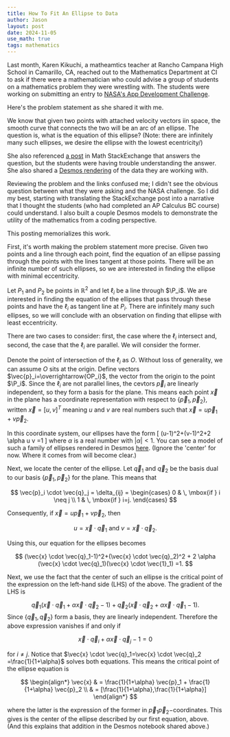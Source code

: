 ```yaml
---
title: How To Fit An Ellipse to Data
author: Jason
layout: post
date: 2024-11-05
use_math: true
tags: mathematics
---
```


Last month, Karen Kikuchi, a matheamtics teacher at Rancho Campana High School in Camarillo, CA, reached out to the Mathematics Department at CI to ask if there were a mathematician who could advise a group of students on a mathematics problem they were wrestling with.  The students were working on submitting an entry to [NASA's App Development Challenge](https://nam10.safelinks.protection.outlook.com/?url=https%3A%2F%2Fwww.nasa.gov%2Flearning-resources%2Fapp-development-challenge%2Fabout-nasa-app-development-challenge-adc%2F&data=05%7C02%7Cjason.miller%40csuci.edu%7C46461cf286f74c89323508dcf3a65672%7Ce30f5bdb7f18435b84369d84aa7b96dd%7C1%7C0%7C638653142967418118%7CUnknown%7CTWFpbGZsb3d8eyJWIjoiMC4wLjAwMDAiLCJQIjoiV2luMzIiLCJBTiI6Ik1haWwiLCJXVCI6Mn0%3D%7C0%7C%7C%7C&sdata=pVZ0n4RxcrdRaPYMP7BoGCyXVLN7vic954Z0ZS%2BrHDs%3D&reserved=0).

Here's the problem statement as she shared it with me.

<quote>
  We know that given two points with attached velocity vectors iin space, the smooth curve that connects the two will be an arc of an ellipse.  The question is, what is the equation of this ellipse?  (Note:  there are infinitely many such ellipses, we desire the ellipse with the lowest ecentricity/)
</quote>

She also referenced [a post](https://math.stackexchange.com/questions/109890/how-to-find-an-ellipse-given-2-passing-points-and-the-tangents-at-them/109927#109927) in Math StackExchange that answers the question, but the students were having trouble understanding the answer.  She also shared a [Desmos rendering](https://www.desmos.com/3d/win32s4luf) of the data they are working with.

Reviewing the problem and the links confused me; I didn't see the obvious question between what they were asking and the NASA challenge.  So I did my best, starting with translating the StackExchange post into a narrative that I thought the students (who had completed an AP Calculus BC course) could understand.  I also built a couple Desmos models to demonstrate the utility of the mathematics from a coding perspective.

This posting memorializes this work.

First, it's worth making the problem statement more precise.  Given two points and a line through each point, find the equation of an ellipse passing through the points with the lines tangent at those points.  There will be an infinite number of such ellipses, so we are interested in finding the ellipse with minimal eccentricity.

Let $P_1$ and $P_2$ be points in $\mathbb{R}^2$ and let $\ell_i$ be a line through $\P_i$.  We are interested in finding the equation of the ellipses that pass through these points and have the $\ell_i$ as tangent line at $P_i$.  There are infinitely many such ellipses, so we will conclude with an observation on finding that ellipse with least eccentricity.

There are two cases to consider:  first, the case where the $\ell_i$ intersect and, second, the case that the $\ell_i$ are parallel.  We will consider the former.

Denote the point of intersection of the $\ell_i$ as $O$.  Without loss of generality, we can assume $O$ sits at the origin.  Define vectors $\vec{p}_i=\overrightarrow{OP_i}$, the vector from the origin to the point $\P_i$.  Since the $\ell_i$ are not parallel lines, the cevtors $\vec{p}_i$ are linearly independent, so they form a basis for the plane.  This means each point $\vec{x}$ in the plane has a coordinate representation with respect to $\{\vec{p}_1,\vec{p}_2\}$, written $\vec{x}=[u,v]^T$ meaning $u$ and $v$ are real numbers such that $\vec{x}=u\vec{p}_1+v\vec{p}_2$.

In this coordinate system, our ellipses have the form
\[ (u-1)^2+(v-1)^2+2 \alpha u v =1 \]
where $\alpha$ is a real number with $|\alpha|<1$.  You can see a model of such a family of ellipses rendered in Desmos [here](https://www.desmos.com/3d/9rnkptnxx0).  (Ignore the 'center' for now.  Where it comes from will become clear.)

Next, we locate the center of the ellipse.  Let $\vec{q}_1$ and $\vec{q}_2$ be the basis dual to our basis $\{\vec{p}_1,\vec{p}_2\}$ for the plane.  This means that 

$$
\vec{p}_i \cdot \vec{q}_j = \delta_{ij} = 
  \begin{cases} 
      0 & \, \mbox{if } i \neq j \\
      1 & \, \mbox{if } i=j. 
   \end{cases}
$$

Consequently, if $\vec{x}=u\vec{p}_1+v\vec{p}_2$, then 

$$
u=\vec{x} \cdot \vec{q}_1 \mbox{ and } v=\vec{x} \cdot \vec{q}_2.
$$

Using this, our equation for the ellipses becomes

$$
(\vec{x} \cdot \vec{q}_1-1)^2+(\vec{x} \cdot \vec{q}_2)^2 + 2 \alpha (\vec{x} \cdot \vec{q}_1)(\vec{x} \cdot \vec{1}_1) =1.
$$

Next, we use the fact that the center of such an ellipse is the critical point of the expression on the left-hand side (LHS) of the above.  The gradient of the LHS is

$$
\vec{q}_1 (\vec{x} \cdot \vec{q}_1+\alpha \vec{x} \cdot \vec{q}_2-1)+\vec{q}_2 (\vec{x} \cdot \vec{q}_2+\alpha \vec{x} \cdot \vec{q}_1-1).
$$
Since $\{\vec{q}_1,\vec{q}_2\}$ form a basis, they are linearly independent.  Therefore the above expression vanishes if and only if

$$
\vec{x} \cdot \vec{q}_i+\alpha \vec{x} \cdot \vec{q}_j-1=0
$$

for $i\neq j$.  Notice that $\vec{x} \cdot \vec{q}_1=\vec{x} \cdot \vec{q}_2 =\frac{1}{1+\alpha}$ solves both equations.  This means the critical point of the ellipse equation is 

$$
\begin{align*} \vec{x} & = \frac{1}{1+\alpha} \vec{p}_1 + \frac{1}{1+\alpha} \vec{p}_2 \\
& = [\frac{1}{1+\alpha},\frac{1}{1+\alpha}]
\end{align*}
$$

where the latter is the expression of the former in $\vec{p}_1\vec{p}_2-$coordinates.  This gives is the center of the ellipse described by our first equation, above.  (And this explains that addition in the Desmos notebook shared above.)


<!--
SYNTAX FOR IMAGES
* use services to create JPG and to create thumbnail that is 720px wide

[![ALT-TEXT](/assets/images/filename-thumbnail.jpg)](/assets/images/filename.jpg)
-->

<!--
SYNTAX FOR VIDEO
* convert MOV to mp4 using VLC

<video width="480" height="320" controls="controls">
  <source src="/assets/media/filename.m4v" type="video/mp4">
</video>
-->

<script type="text/javascript" src="http://cdn.mathjax.org/mathjax/latest/MathJax.js?config=TeX-AMS-MML_HTMLorMML"></script>